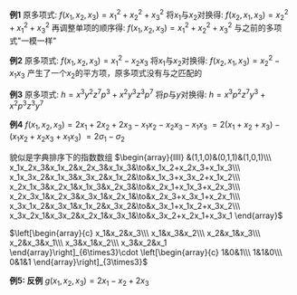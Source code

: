 **例1**
原多项式: $f(x_1,x_2,x_3)=x_1^2+x_2^2+x_3^2$
将$x_1$与$x_2$对换得: $f(x_2,x_1,x_3)=x_2^2+x_1^2+x_3^2$
再调整单项的顺序得: $f(x_1,x_2,x_3)=x_1^2+x_2^2+x_3^2$
与之前的多项式"一模一样"

**例2**
原多项式: $f(x_1,x_2,x_3)=x_1^2-x_2x_3$
将$x_1$与$x_2$对换得: $f(x_2,x_1,x_3)=x_2^2-x_1x_3$
产生了一个$x_2$的平方项，原多项式没有与之匹配的

**例3**
原多项式: $h=x^3y^2z^7p^3+x^2y^3z^3p^7$
将$p$与$y$对换得: $h=x^3p^2z^7y^3+x^2p^3z^3y^7$

**例4**
$f(x_1,x_2,x_3)=2x_1+2x_2+2x_3-x_1x_2-x_2x_3-x_1x_3$
$=2(x_1+x_2+x_3)-(x_1x_2+x_2x_3+x_1x_3)$
$=2\sigma_1-\sigma_2$

貌似是字典排序下的指数数组
$\begin{array}{llll}
&(1,1,0)&(0,1,1)&(1,0,1)\\\
x_1x_2x_3&x_1x_2&x_2x_3&x_1x_3&\to&x_1x_2+x_2x_3+x_1x_3\\\
x_1x_3x_2&x_1x_3&x_3x_2&x_1x_2&\to&x_1x_3+x_3x_2+x_1x_2\\\
x_2x_1x_3&x_2x_1&x_1x_3&x_2x_3&\to&x_2x_1+x_1x_3+x_2x_3\\\
x_2x_3x_1&x_2x_3&x_3x_1&x_2x_1&\to&x_2x_3+x_3x_1+x_2x_1\\\
x_3x_1x_2&x_3x_1&x_1x_2&x_3x_2&\to&x_3x_1+x_1x_2+x_3x_2\\\
x_3x_2x_1&x_3x_2&x_2x_1&x_3x_1&\to&x_3x_2+x_2x_1+x_3x_1
\end{array}$

$\left[\begin{array}{c}
x_1&x_2&x_3\\\ 
x_1&x_3&x_2\\\ 
x_2&x_1&x_3\\\ 
x_2&x_3&x_1\\\ 
x_3&x_1&x_2\\\ 
x_3&x_2&x_1
\end{array}\right]_{6\times3}\cdot
\left[\begin{array}{c}
1&0&1\\\ 
1&1&0\\\ 
0&1&1
\end{array}\right]_{3\times3}$

**例5: 反例**
$g(x_1,x_2,x_3)=2x_1-x_2+2x_3$
